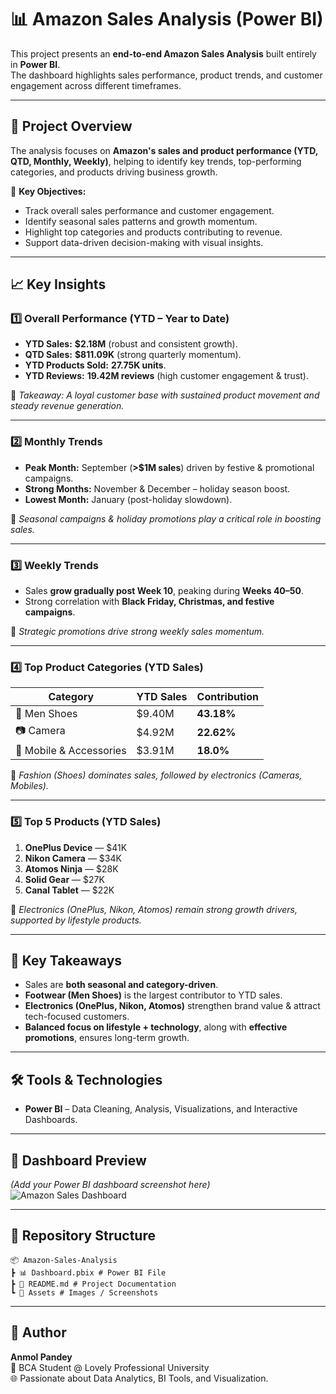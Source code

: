 # 📊 Amazon Sales Analysis (Power BI)

This project presents an **end-to-end Amazon Sales Analysis** built entirely in **Power BI**.  
The dashboard highlights sales performance, product trends, and customer engagement across different timeframes.  

---

## 🚀 Project Overview
The analysis focuses on **Amazon's sales and product performance (YTD, QTD, Monthly, Weekly)**, helping to identify key trends, top-performing categories, and products driving business growth.

🔑 **Key Objectives:**
- Track overall sales performance and customer engagement.
- Identify seasonal sales patterns and growth momentum.
- Highlight top categories and products contributing to revenue.
- Support data-driven decision-making with visual insights.

---

## 📈 Key Insights

### 1️⃣ Overall Performance (YTD – Year to Date)
- **YTD Sales:** **$2.18M** (robust and consistent growth).  
- **QTD Sales:** **$811.09K** (strong quarterly momentum).  
- **YTD Products Sold:** **27.75K units**.  
- **YTD Reviews:** **19.42M reviews** (high customer engagement & trust).  

📌 *Takeaway: A loyal customer base with sustained product movement and steady revenue generation.*

---

### 2️⃣ Monthly Trends
- **Peak Month:** September (**>$1M sales**) driven by festive & promotional campaigns.  
- **Strong Months:** November & December – holiday season boost.  
- **Lowest Month:** January (post-holiday slowdown).  

📌 *Seasonal campaigns & holiday promotions play a critical role in boosting sales.*

---

### 3️⃣ Weekly Trends
- Sales **grow gradually post Week 10**, peaking during **Weeks 40–50**.  
- Strong correlation with **Black Friday, Christmas, and festive campaigns**.  

📌 *Strategic promotions drive strong weekly sales momentum.*

---

### 4️⃣ Top Product Categories (YTD Sales)
| Category              | YTD Sales | Contribution |
|-----------------------|-----------|--------------|
| 👟 Men Shoes          | $9.40M    | **43.18%**   |
| 📷 Camera             | $4.92M    | **22.62%**   |
| 📱 Mobile & Accessories | $3.91M | **18.0%**    |

📌 *Fashion (Shoes) dominates sales, followed by electronics (Cameras, Mobiles).*

---

### 5️⃣ Top 5 Products (YTD Sales)
1. **OnePlus Device** — $41K  
2. **Nikon Camera** — $34K  
3. **Atomos Ninja** — $28K  
4. **Solid Gear** — $27K  
5. **Canal Tablet** — $22K  

📌 *Electronics (OnePlus, Nikon, Atomos) remain strong growth drivers, supported by lifestyle products.*

---

## 📝 Key Takeaways
- Sales are **both seasonal and category-driven**.  
- **Footwear (Men Shoes)** is the largest contributor to YTD sales.  
- **Electronics (OnePlus, Nikon, Atomos)** strengthen brand value & attract tech-focused customers.  
- **Balanced focus on lifestyle + technology**, along with **effective promotions**, ensures long-term growth.  

---

## 🛠️ Tools & Technologies
- **Power BI** – Data Cleaning, Analysis, Visualizations, and Interactive Dashboards.  

---

## 📌 Dashboard Preview
*(Add your Power BI dashboard screenshot here)*  
![Amazon Sales Dashboard](dashboard-screenshot.png)

---

## 📂 Repository Structure
```
📦 Amazon-Sales-Analysis
┣ 📊 Dashboard.pbix # Power BI File
┣ 📄 README.md # Project Documentation
┗ 📁 Assets # Images / Screenshots
```

---

## 🙌 Author
**Anmol Pandey**  
📍 BCA Student @ Lovely Professional University  
🌐 Passionate about Data Analytics, BI Tools, and Visualization.  










